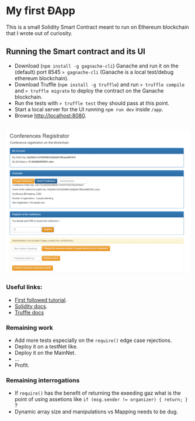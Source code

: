 # My first ÐApp

This is a small Solidity Smart Contract meant to run on Ethereum blockchain that I wrote out of curiosity.

## Running the Smart contract and its UI

* Download (`npm install -g gagnache-cli`) Ganache and run it on the (default) port 8545 `> gagnache-cli` (Ganache is a local test/debug ethereum blockchain).
* Download Truffle (`npm install -g truffle`) and run `> truffle compile` and `> truffle migrate` to deploy the contract on the Ganache blockchain.
* Run the tests with `> truffle test` they should pass at this point.
* Start a local server for the UI running `npm run dev` inside `/app`.
* Browse [http://localhost:8080](http://localhost:8080).

![screenshot](https://github.com/beuted/ConferenceDapp/blob/master/Capture.PNG?raw=true "Screenshot")
----

### Useful links:
* [First followed tutorial](https://medium.com/@ConsenSys/a-101-noob-intro-to-programming-smart-contracts-on-ethereum-695d15c1dab4).
* [Solidity docs](http://solidity.readthedocs.io).
* [Truffle docs](http://truffleframework.com/docs/getting_started/testing)

### Remaining work
* Add more tests especially on the `require()` edge case rejections.
* Deploy it on a testNet like.
* Deploy it on the MainNet.
* ...
* Profit.

### Remaining interrogations
* If `require()` has the benefit of returning the exeeding gaz what is the point of using assetions like `if (msg.sender != organizer) { return; }` ?
* Dynamic array size and manipulations vs Mapping needs to be dug.
